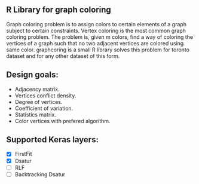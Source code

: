 ## R Library for graph coloring

Graph coloring problem is to assign colors to certain elements of a graph subject to certain constraints. Vertex coloring is the most common graph coloring problem. The problem is, given m colors, find a way of coloring the vertices of a graph such that no two adjacent vertices are colored using same color.
graphcoring is a small R library solves this problem for toronto dataset and for any other dataset of this form.

## Design goals:

- Adjacency matrix.
- Vertices conflict density.
- Degree of vertices.
- Coefficient of variation.
- Statistics matrix.
- Color vertices with prefered algorithm.

## Supported Keras layers:
- [x] FirstFit
- [x] Dsatur 
- [ ] RLF
- [ ] Backtracking Dsatur
